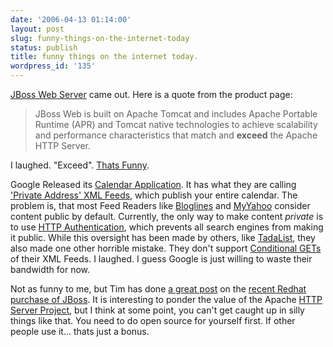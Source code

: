 ```yaml
---
date: '2006-04-13 01:14:00'
layout: post
slug: funny-things-on-the-internet-today
status: publish
title: funny things on the internet today.
wordpress_id: '135'
---
```



[JBoss Web Server](http://www.jboss.com/products/jbossweb) came out.  Here is a quote from the product page:


> JBoss Web is built on Apache Tomcat and includes Apache Portable Runtime (APR) and Tomcat native technologies to achieve scalability and performance characteristics that match and **exceed** the Apache HTTP Server.



I laughed. "Exceed". [Thats Funny](http://www.stdlib.net/~colmmacc/2006/03/23/niagara-vs-ftpheanetie-showdown/).



  

  



Google Released its [Calendar Application](http://calendar.google.com/). It has what they are calling ['Private Address' XML Feeds](http://www.google.com/support/calendar/bin/answer.py?answer=37106&ctx=sibling), which publish your entire calendar.  The problem is, that most Feed Readers like [Bloglines](http://www.bloglines.com/) and [MyYahoo](http://my.yahoo.com/) consider content public by default.  Currently, the only way to make content _private_ is to use [HTTP Authentication](http://en.wikipedia.org/wiki/Basic_authentication_scheme), which prevents all search engines from making it public.  While this oversight has been made by others, like [TadaList](http://www.tadalist.com/), they also made one other horrible mistake.  They don't support [Conditional GETs](http://fishbowl.pastiche.org/2002/10/21/http_conditional_get_for_rss_hackers) of their XML Feeds.  I laughed.  I guess Google is just willing to waste their bandwidth for now.




  



Not as funny to me, but Tim has done  [a great post](http://www.oreillynet.com/onjava/blog/2006/04/red_hat_buys_jboss_my_mixed_re.html) on the [recent Redhat purchase of JBoss](http://www.regdeveloper.co.uk/2006/04/10/fleury_redhat_critic/).  It is interesting to ponder the value of the Apache [HTTP Server Project](http://httpd.apache.org/), but I think at some point, you can't get caught up in silly things like that.  You need to do open source for yourself first.  If other people use it... thats just a bonus.
